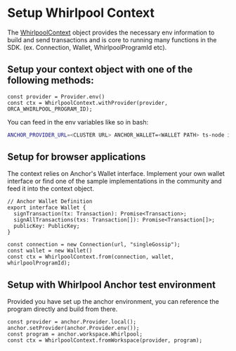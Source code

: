 # Setup Whirlpool Context

The [WhirlpoolContext](https://orca-so.github.io/whirlpools/legacy/classes/WhirlpoolContext.html) object provides the necessary env information to build and send transactions and is core to running many functions in the SDK. (ex. Connection, Wallet, WhirlpoolProgramId etc).

## Setup your context object with one of the following methods:

```tsx
const provider = Provider.env()
const ctx = WhirlpoolContext.withProvider(provider, ORCA_WHIRLPOOL_PROGRAM_ID);
```

You can feed in the env variables like so in bash:

```bash
ANCHOR_PROVIDER_URL=<CLUSTER URL> ANCHOR_WALLET=<WALLET PATH> ts-node index.ts
```

## Setup for browser applications

The context relies on Anchor's Wallet interface. Implement your own wallet interface or find one of the sample implementations in the community and feed it into the context object.

```tsx
// Anchor Wallet Definition
export interface Wallet {
  signTransaction(tx: Transaction): Promise<Transaction>;
  signAllTransactions(txs: Transaction[]): Promise<Transaction[]>;
  publicKey: PublicKey;
}
```

```tsx
const connection = new Connection(url, "singleGossip");
const wallet = new Wallet()
const ctx = WhirlpoolContext.from(connection, wallet, whirlpoolProgramId);
```

## Setup with Whirlpool Anchor test environment

Provided you have set up the anchor environment, you can reference the program directly and build from there.

```tsx
const provider = anchor.Provider.local();
anchor.setProvider(anchor.Provider.env());
const program = anchor.workspace.Whirlpool;
const ctx = WhirlpoolContext.fromWorkspace(provider, program);
```
